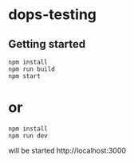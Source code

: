 # dops-testing

## Getting started
	npm install 
	npm run build 
	npm start

# or
	npm install 
	npm run dev


will be started http://localhost:3000
